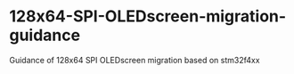 # 128x64-SPI-OLEDscreen-migration-guidance
Guidance of 128x64 SPI OLEDscreen migration based on stm32f4xx
